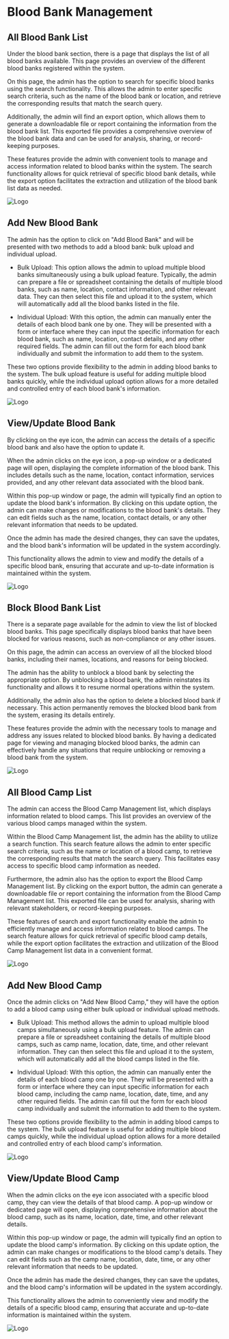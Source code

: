 # Blood Bank Management

## All Blood Bank List

Under the blood bank section, there is a page that displays the list of all blood banks available. This page provides an overview of the different blood banks registered within the system.

On this page, the admin has the option to search for specific blood banks using the search functionality. This allows the admin to enter specific search criteria, such as the name of the blood bank or location, and retrieve the corresponding results that match the search query.

Additionally, the admin will find an export option, which allows them to generate a downloadable file or report containing the information from the blood bank list. This exported file provides a comprehensive overview of the blood bank data and can be used for analysis, sharing, or record-keeping purposes.

These features provide the admin with convenient tools to manage and access information related to blood banks within the system. The search functionality allows for quick retrieval of specific blood bank details, while the export option facilitates the extraction and utilization of the blood bank list data as needed.

![Logo](./images/admin/services/bb.png)

## Add New Blood Bank

The admin has the option to click on "Add Blood Bank" and will be presented with two methods to add a blood bank: bulk upload and individual upload.

- Bulk Upload: This option allows the admin to upload multiple blood banks simultaneously using a bulk upload feature. Typically, the admin can prepare a file or spreadsheet containing the details of multiple blood banks, such as name, location, contact information, and other relevant data. They can then select this file and upload it to the system, which will automatically add all the blood banks listed in the file.

- Individual Upload: With this option, the admin can manually enter the details of each blood bank one by one. They will be presented with a form or interface where they can input the specific information for each blood bank, such as name, location, contact details, and any other required fields. The admin can fill out the form for each blood bank individually and submit the information to add them to the system.

These two options provide flexibility to the admin in adding blood banks to the system. The bulk upload feature is useful for adding multiple blood banks quickly, while the individual upload option allows for a more detailed and controlled entry of each blood bank's information.

![Logo](./images/admin/services/bb-add.png)

## View/Update Blood Bank

By clicking on the eye icon, the admin can access the details of a specific blood bank and also have the option to update it.

When the admin clicks on the eye icon, a pop-up window or a dedicated page will open, displaying the complete information of the blood bank. This includes details such as the name, location, contact information, services provided, and any other relevant data associated with the blood bank.

Within this pop-up window or page, the admin will typically find an option to update the blood bank's information. By clicking on this update option, the admin can make changes or modifications to the blood bank's details. They can edit fields such as the name, location, contact details, or any other relevant information that needs to be updated.

Once the admin has made the desired changes, they can save the updates, and the blood bank's information will be updated in the system accordingly.

This functionality allows the admin to view and modify the details of a specific blood bank, ensuring that accurate and up-to-date information is maintained within the system.

![Logo](./images/admin/services/bb-up.png)

## Block Blood Bank List

There is a separate page available for the admin to view the list of blocked blood banks. This page specifically displays blood banks that have been blocked for various reasons, such as non-compliance or any other issues.

On this page, the admin can access an overview of all the blocked blood banks, including their names, locations, and reasons for being blocked.

The admin has the ability to unblock a blood bank by selecting the appropriate option. By unblocking a blood bank, the admin reinstates its functionality and allows it to resume normal operations within the system.

Additionally, the admin also has the option to delete a blocked blood bank if necessary. This action permanently removes the blocked blood bank from the system, erasing its details entirely.

These features provide the admin with the necessary tools to manage and address any issues related to blocked blood banks. By having a dedicated page for viewing and managing blocked blood banks, the admin can effectively handle any situations that require unblocking or removing a blood bank from the system.

![Logo](./images/admin/services/bb-block.png)

## All Blood Camp List

The admin can access the Blood Camp Management list, which displays information related to blood camps. This list provides an overview of the various blood camps managed within the system.

Within the Blood Camp Management list, the admin has the ability to utilize a search function. This search feature allows the admin to enter specific search criteria, such as the name or location of a blood camp, to retrieve the corresponding results that match the search query. This facilitates easy access to specific blood camp information as needed.

Furthermore, the admin also has the option to export the Blood Camp Management list. By clicking on the export button, the admin can generate a downloadable file or report containing the information from the Blood Camp Management list. This exported file can be used for analysis, sharing with relevant stakeholders, or record-keeping purposes.

These features of search and export functionality enable the admin to efficiently manage and access information related to blood camps. The search feature allows for quick retrieval of specific blood camp details, while the export option facilitates the extraction and utilization of the Blood Camp Management list data in a convenient format.

![Logo](./images/admin/services/bb-camp.png)

## Add New Blood Camp

Once the admin clicks on "Add New Blood Camp," they will have the option to add a blood camp using either bulk upload or individual upload methods.

- Bulk Upload: This method allows the admin to upload multiple blood camps simultaneously using a bulk upload feature. The admin can prepare a file or spreadsheet containing the details of multiple blood camps, such as camp name, location, date, time, and other relevant information. They can then select this file and upload it to the system, which will automatically add all the blood camps listed in the file.

- Individual Upload: With this option, the admin can manually enter the details of each blood camp one by one. They will be presented with a form or interface where they can input specific information for each blood camp, including the camp name, location, date, time, and any other required fields. The admin can fill out the form for each blood camp individually and submit the information to add them to the system.

These two options provide flexibility to the admin in adding blood camps to the system. The bulk upload feature is useful for adding multiple blood camps quickly, while the individual upload option allows for a more detailed and controlled entry of each blood camp's information.

![Logo](./images/admin/services/bb-camp-add.png)

## View/Update Blood Camp

When the admin clicks on the eye icon associated with a specific blood camp, they can view the details of that blood camp. A pop-up window or dedicated page will open, displaying comprehensive information about the blood camp, such as its name, location, date, time, and other relevant details.

Within this pop-up window or page, the admin will typically find an option to update the blood camp's information. By clicking on this update option, the admin can make changes or modifications to the blood camp's details. They can edit fields such as the camp name, location, date, time, or any other relevant information that needs to be updated.

Once the admin has made the desired changes, they can save the updates, and the blood camp's information will be updated in the system accordingly.

This functionality allows the admin to conveniently view and modify the details of a specific blood camp, ensuring that accurate and up-to-date information is maintained within the system.

![Logo](./images/admin/services/bb-camp-up.png)

